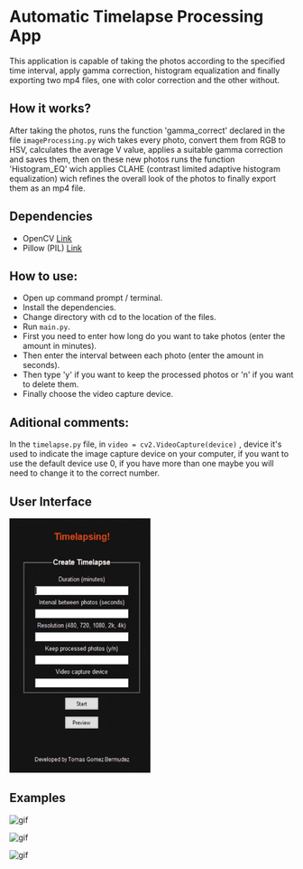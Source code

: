 # Automatic Timelapse Processing App

This application is capable of taking the photos according to the specified time interval, apply gamma correction, histogram equalization and finally exporting two mp4 files, one with color correction and the other without.

## How it works?

After taking the photos, runs the function 'gamma_correct' declared in the file ```imageProcessing.py``` wich takes every photo, convert them from RGB to HSV, calculates the average V value, applies a suitable gamma correction and saves them, then on these new photos runs the function 'Histogram_EQ' wich applies CLAHE (contrast limited adaptive histogram equalization) wich refines the overall look of the photos to finally export them as an mp4 file.

## Dependencies

-   OpenCV [Link](https://opencv.org/)
-   Pillow (PIL) [Link](https://python-pillow.org/)

## How to use:

-   Open up command prompt / terminal.
-   Install the dependencies.
-   Change directory with cd to the location of the files.
-   Run  ```main.py```.
-   First you need to enter how long do you want to take photos (enter the amount in minutes).
-   Then enter the interval between each photo (enter the amount in seconds).
-   Then type 'y' if you want to keep the processed photos or 'n' if you want to delete them.
-   Finally choose the video capture device.

## Aditional comments:

In the ```timelapse.py``` file, in ```video = cv2.VideoCapture(device)``` , device it's used to indicate the image capture device on your computer, if you want to use the default device use 0, if you have more than one maybe you will need to change it to the correct number.




## User Interface

<img src="imgs/timelapseUI.gif" width="250" height="450">

## Examples

![gif](imgs/timelapse_github.gif)

![gif](imgs/timelapse_github3.gif)

![gif](imgs/timelapse_2.gif)


